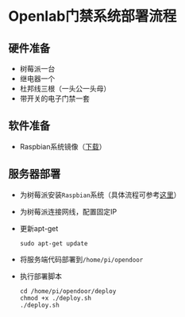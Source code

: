 Openlab门禁系统部署流程
========================

硬件准备
-----------
* 树莓派一台
* 继电器一个
* 杜邦线三根（一头公一头母）
* 带开关的电子门禁一套

软件准备
-----------
* Raspbian系统镜像（[下载](http://downloads.raspberrypi.org/images/raspbian/2013-02-09-wheezy-raspbian/2013-02-09-wheezy-raspbian.zip)）

服务器部署
-----------
* 为树莓派安装`Raspbian`系统（具体流程可参考[这里](http://zhangshenjia.com/exprience/mac-raspbian/)）
* 为树莓派连接网线，配置固定IP
* 更新apt-get

	```
	sudo apt-get update
	```
	
* 将服务端代码部署到`/home/pi/opendoor`
* 执行部署脚本

	```
    cd /home/pi/opendoor/deploy
    chmod +x ./deploy.sh
    ./deploy.sh
	```
	